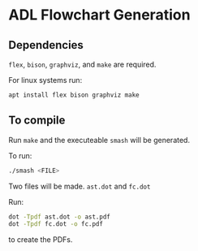 # ADL Flowchart Generation

## Dependencies

`flex`, `bison`, `graphviz`, and `make` are required.

For linux systems run:

```bash
apt install flex bison graphviz make
```

## To compile

Run `make` and the executeable `smash` will be generated.

To run:

```bash
./smash <FILE>
```

Two files will be made.
`ast.dot` and `fc.dot`

Run:

```bash
dot -Tpdf ast.dot -o ast.pdf
dot -Tpdf fc.dot -o fc.pdf
```

to create the PDFs.
